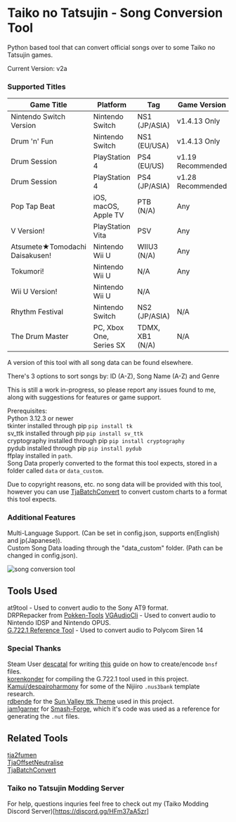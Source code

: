# Taiko no Tatsujin - Song Conversion Tool 

Python based tool that can convert official songs over to some Taiko no Tatsujin games.  

Current Version: v2a  

### Supported Titles

| Game Title                     | Platform                | Tag                 |Game Version       | Supported?      |
| ------------------------------ | ----------------------- | ------------------- | ----------------- | --------------- |
| Nintendo Switch Version        | Nintendo Switch         | NS1 (JP/ASIA)       | v1.4.13 Only      | ✅              |
| Drum 'n' Fun                   | Nintendo Switch         | NS1 (EU/USA)        | v1.4.13 Only      | ✅              |
| Drum Session                   | PlayStation 4           | PS4 (EU/US)         | v1.19 Recommended | ✅              |
| Drum Session                   | PlayStation 4           | PS4 (JP/ASIA)       | v1.28 Recommended | ✅              |
| Pop Tap Beat                   | iOS, macOS, Apple TV    | PTB (N/A)           | Any               | ✅              |
| V Version!                     | PlayStation Vita        | PSV                 | Any               | ❌ PLANNED/TBC  |
| Atsumete★Tomodachi Daisakusen! | Nintendo Wii U          | WIIU3 (N/A)         | Any               | ✅              |
| Tokumori!                      | Nintendo Wii U          | N/A                 | Any               | ❓ Untested     |
| Wii U Version!                 | Nintendo Wii U          | N/A                 |                   | ❓ Untested     |
| Rhythm Festival                | Nintendo Switch         | NS2 (JP/ASIA)       | N/A               | ❌ NOT PLANNED  |
| The Drum Master                | PC, Xbox One, Series SX | TDMX, XB1 (N/A)     | N/A               | ❌ NOT PLANNED  |

A version of this tool with all song data can be found elsewhere.  

There's 3 options to sort songs by: ID (A-Z), Song Name (A-Z) and Genre   

This is still a work in-progress, so please report any issues found to me, along with suggestions for features or game support.  

Prerequisites:  
Python 3.12.3 or newer  
tkinter installed through pip `pip install tk`  
sv_ttk installed through pip  `pip install sv_ttk`  
cryptography installed through pip `pip install cryptography`  
pydub installed through pip `pip install pydub`  
ffplay installed in `path`.  
Song Data properly converted to the format this tool expects, stored in a folder called `data` or `data_custom`.  

Due to copyright reasons, etc. no song data will be provided with this tool, however you can use [TjaBatchConvert](https://github.com/cainan-c/TaikoPythonTools/tree/main/TjaBatchConvert)  to convert custom charts to a format this tool expects.  

### Additional Features  
Multi-Language Support. (Can be set in config.json, supports en(English) and jp(Japanese)).  
Custom Song Data loading through the "data_custom" folder. (Path can be changed in config.json).  

![song conversion tool](https://i.imgur.com/YRXb0NA.png)  

## Tools Used
at9tool - Used to convert audio to the Sony AT9 format.  
DRPRepacker from [Pokken-Tools](https://github.com/Sammi-Husky/Pokken-Tools)
[VGAudioCli](https://github.com/Thealexbarney/VGAudio) - Used to convert audio to Nintendo IDSP and Nintendo OPUS.   
[G.722.1 Reference Tool](https://www.itu.int/rec/T-REC-G.722.1-200505-I/en) - Used to convert audio to Polycom Siren 14   

### Special Thanks
Steam User [descatal](https://steamcommunity.com/id/descatal) for writing [this](https://exvsfbce.home.blog/2020/02/04/guide-to-encoding-bnsf-is14-audio-files-converting-wav-back-to-bnsf-is14/) guide on how to create/encode `bnsf` files.   
[korenkonder](https://github.com/korenkonder) for compiling the G.722.1 tool used in this project.  
[Kamui/despairoharmony](https://github.com/despairoharmony) for some of the Nijiiro `.nus3bank` template research.  
[rdbende](https://github.com/rdbende) for the [Sun Valley ttk Theme](https://github.com/rdbende/Sun-Valley-ttk-theme) used in this project.  
[jam1garner](https://github.com/jam1garner) for [Smash-Forge](https://github.com/jam1garner/Smash-Forge), which it's code was used as a reference for generating the `.nut` files.

## Related Tools
[tja2fumen](https://github.com/vivaria/tja2fumen)  
[TjaOffsetNeutralise](https://github.com/cainan-c/TaikoPythonTools/tree/main/TjaOffsetNeutralise)  
[TjaBatchConvert](https://github.com/cainan-c/TaikoPythonTools/tree/main/TjaBatchConvert)  

### Taiko no Tatsujin Modding Server
For help, questions inquries feel free to check out my (Taiko Modding Discord Server)[https://discord.gg/HFm37aA5zr]  
